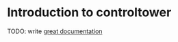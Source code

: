 # Introduction to controltower

TODO: write [great documentation](http://jacobian.org/writing/what-to-write/)
